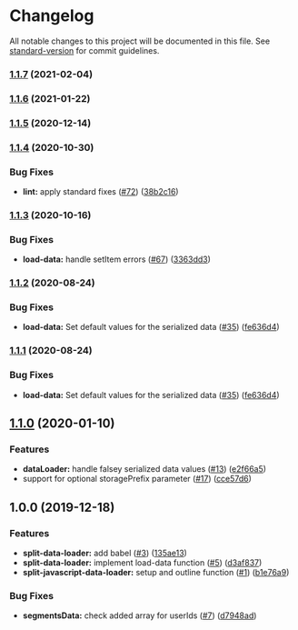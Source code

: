 # Changelog

All notable changes to this project will be documented in this file. See [standard-version](https://github.com/conventional-changelog/standard-version) for commit guidelines.

### [1.1.7](https://github.com/godaddy/split-javascript-data-loader/compare/1.1.6...1.1.7) (2021-02-04)

### [1.1.6](https://github.com/godaddy/split-javascript-data-loader/compare/1.1.5...1.1.6) (2021-01-22)

### [1.1.5](https://github.com/godaddy/split-javascript-data-loader/compare/1.1.4...1.1.5) (2020-12-14)

### [1.1.4](https://github.com/godaddy/split-javascript-data-loader/compare/1.1.3...1.1.4) (2020-10-30)


### Bug Fixes

* **lint:** apply standard fixes ([#72](https://github.com/godaddy/split-javascript-data-loader/issues/72)) ([38b2c16](https://github.com/godaddy/split-javascript-data-loader/commit/38b2c165f0a620244e479f126ba093499aba89c4))

### [1.1.3](https://github.com/godaddy/split-javascript-data-loader/compare/1.1.2...1.1.3) (2020-10-16)


### Bug Fixes

* **load-data:** handle setItem errors ([#67](https://github.com/godaddy/split-javascript-data-loader/issues/67)) ([3363dd3](https://github.com/godaddy/split-javascript-data-loader/commit/3363dd399a87550bc26e4c381d56fd96ab3c4778))

### [1.1.2](https://github.com/godaddy/split-javascript-data-loader/compare/1.1.0...1.1.2) (2020-08-24)


### Bug Fixes

* **load-data:** Set default values for the serialized data ([#35](https://github.com/godaddy/split-javascript-data-loader/issues/35)) ([fe636d4](https://github.com/godaddy/split-javascript-data-loader/commit/fe636d442b0f40e3d4da4c747c927eb553dca7b1))

### [1.1.1](https://github.com/godaddy/split-javascript-data-loader/compare/1.1.0...1.1.1) (2020-08-24)


### Bug Fixes

* **load-data:** Set default values for the serialized data ([#35](https://github.com/godaddy/split-javascript-data-loader/issues/35)) ([fe636d4](https://github.com/godaddy/split-javascript-data-loader/commit/fe636d442b0f40e3d4da4c747c927eb553dca7b1))

## [1.1.0](https://github.com/godaddy/split-javascript-data-loader/compare/1.0.0...1.1.0) (2020-01-10)


### Features

* **dataLoader:** handle falsey serialized data values ([#13](https://github.com/godaddy/split-javascript-data-loader/issues/13)) ([e2f66a5](https://github.com/godaddy/split-javascript-data-loader/commit/e2f66a5614e6e41ceb2dfe179c0e826a57049c55))
* support for optional storagePrefix parameter ([#17](https://github.com/godaddy/split-javascript-data-loader/issues/17)) ([cce57d6](https://github.com/godaddy/split-javascript-data-loader/commit/cce57d62061dcfa82249f8ff7c362888ef90304c))

## 1.0.0 (2019-12-18)


### Features

* **split-data-loader:** add babel ([#3](https://github.com/godaddy/split-javascript-data-loader/issues/3)) ([135ae13](https://github.com/godaddy/split-javascript-data-loader/commit/135ae136e574fb0cc82f068b6e2f271ea1f91144))
* **split-data-loader:** implement load-data function ([#5](https://github.com/godaddy/split-javascript-data-loader/issues/5)) ([d3af837](https://github.com/godaddy/split-javascript-data-loader/commit/d3af8375ecbaba51c9ba827563f80dacbc534c73))
* **split-javascript-data-loader:** setup and outline function ([#1](https://github.com/godaddy/split-javascript-data-loader/issues/1)) ([b1e76a9](https://github.com/godaddy/split-javascript-data-loader/commit/b1e76a9af0ace09a5674c3863dfc2385b2be09f4))


### Bug Fixes

* **segmentsData:** check added array for userIds ([#7](https://github.com/godaddy/split-javascript-data-loader/issues/7)) ([d7948ad](https://github.com/godaddy/split-javascript-data-loader/commit/d7948ad2a8373b92782630f7c86732ed2c4194d4))
